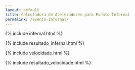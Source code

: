```yaml
---
layout: default
title: Calculadora de Aceleradores para Evento Infernal
permalink: /evento-infernal/
---
```


{% include infernal.html %}

{% include resultado_infernal.html %}

{% include velocidade.html %}

{% include resultado_velocidade.html %}
